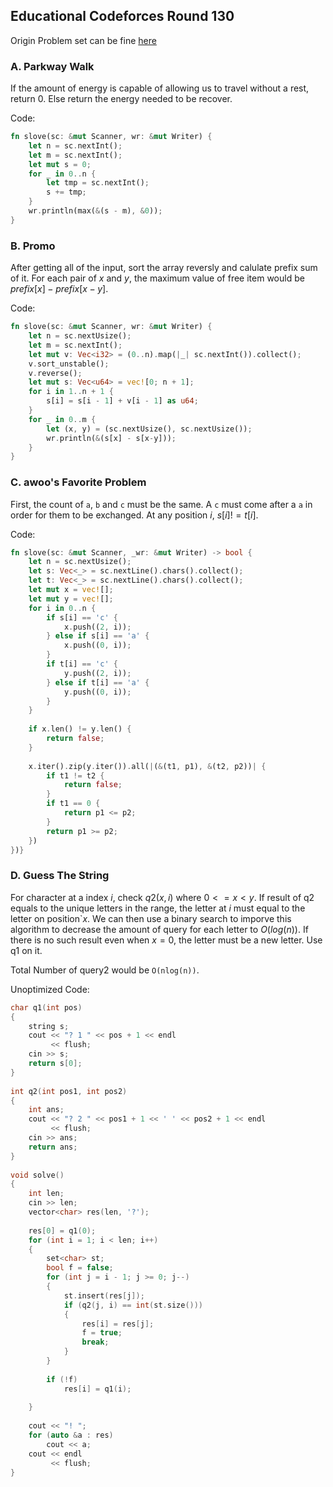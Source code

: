 ## Educational Codeforces Round 130

Origin Problem set can be fine [here](https://codeforces.com/contest/1697)

### A. Parkway Walk

If the amount of energy is capable of allowing us to travel without a rest, return $0$. Else return the energy needed to be recover.

Code:
```rust
fn slove(sc: &mut Scanner, wr: &mut Writer) {
    let n = sc.nextInt();
    let m = sc.nextInt();
    let mut s = 0;
    for _ in 0..n {
        let tmp = sc.nextInt();
        s += tmp;
    }
    wr.println(max(&(s - m), &0));
}
```

### B. Promo

After getting all of the input, sort the array reversly and calulate prefix sum of it. For each pair of $x$ and $y$, the maximum value of free item would be $prefix[x] - prefix[x-y]$.

Code:
```rust
fn slove(sc: &mut Scanner, wr: &mut Writer) {
    let n = sc.nextUsize();
    let m = sc.nextInt();
    let mut v: Vec<i32> = (0..n).map(|_| sc.nextInt()).collect();
    v.sort_unstable();
    v.reverse();
    let mut s: Vec<u64> = vec![0; n + 1];
    for i in 1..n + 1 {
        s[i] = s[i - 1] + v[i - 1] as u64;
    }
    for _ in 0..m {
        let (x, y) = (sc.nextUsize(), sc.nextUsize());
        wr.println(&(s[x] - s[x-y]));
    }
}
```

### C. awoo's Favorite Problem

First, the count of `a`, `b` and `c` must be the same. A `c` must come after a `a` in order for them to be exchanged. At any position $i$, $s[i] != t[i]$. 

Code:
```rust
fn slove(sc: &mut Scanner, _wr: &mut Writer) -> bool {
    let n = sc.nextUsize();
    let s: Vec<_> = sc.nextLine().chars().collect();
    let t: Vec<_> = sc.nextLine().chars().collect();
    let mut x = vec![];
    let mut y = vec![];
    for i in 0..n {
        if s[i] == 'c' {
            x.push((2, i));
        } else if s[i] == 'a' {
            x.push((0, i));
        }
        if t[i] == 'c' {
            y.push((2, i));
        } else if t[i] == 'a' {
            y.push((0, i));
        }
    }
 
    if x.len() != y.len() {
        return false;
    }
 
    x.iter().zip(y.iter()).all(|(&(t1, p1), &(t2, p2))| {
        if t1 != t2 {
            return false;
        }
        if t1 == 0 {
            return p1 <= p2;
        }
        return p1 >= p2;
    })
})}
```

### D. Guess The String

For character at a index $i$, check $q2(x, i)$ where $0 <= x < y$. If result of q2 equals to the unique letters in the range, the letter at $i$ must equal to the letter on position`$x$. We can then use a binary search to imporve this algorithm to decrease the amount of query for each letter to $O(log(n))$. If there is no such result even when $x = 0$, the letter must be a new letter. Use q1 on it.

Total Number of query2 would be `O(nlog(n))`. 

Unoptimized Code:
```cpp
char q1(int pos)
{
    string s;
    cout << "? 1 " << pos + 1 << endl
         << flush;
    cin >> s;
    return s[0];
}
 
int q2(int pos1, int pos2)
{
    int ans;
    cout << "? 2 " << pos1 + 1 << ' ' << pos2 + 1 << endl
         << flush;
    cin >> ans;
    return ans;
}
 
void solve()
{
    int len;
    cin >> len;
    vector<char> res(len, '?');
 
    res[0] = q1(0);
    for (int i = 1; i < len; i++)
    {
        set<char> st;
        bool f = false;
        for (int j = i - 1; j >= 0; j--)
        {
            st.insert(res[j]);
            if (q2(j, i) == int(st.size()))
            {
                res[i] = res[j];
                f = true;
                break;
            }
        }
 
        if (!f)
            res[i] = q1(i);
 
    }
 
    cout << "! ";
    for (auto &a : res)
        cout << a;
    cout << endl
         << flush;
}
```
